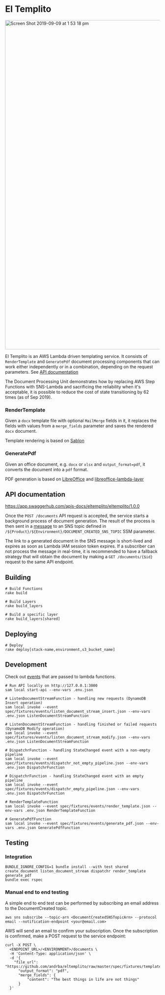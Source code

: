 # El Templito

<img width="1070" alt="Screen Shot 2019-09-09 at 1 53 18 pm" src="https://user-images.githubusercontent.com/2174682/64502382-3f333e00-d309-11e9-932e-7a1b4d77ffb2.png">

El Templito is an AWS Lambda driven templating service. It consists of `RenderTemplate` and `GeneratePdf` document processing components that can work either independently or in a combination, depending on the request parameters. See [API documentation](#api-documentation)

The Document Processing Unit demonstrates how by replacing AWS Step Functions with SNS-Lambda and sacrificing the reliability when it's acceptable, it is possible to reduce the cost of state transitioning by 62 times (as of Sep 2019).

### RenderTemplate

Given a `docx` template file with optional `MailMerge` fields in it, it replaces the fields with values from a `merge_fields` parameter and saves the rendered `docx` document.

Template rendering is based on [Sablon](https://github.com/senny/sablon)

### GeneratePdf

Given an office document, e.g. `docx` or `xlsx` and `output_format=pdf`, it converts the document into a `pdf` format.

PDF generation is based on [LibreOffice](https://github.com/LibreOffice/core) and [libreoffice-lambda-layer](https://github.com/shelfio/libreoffice-lambda-layer)

## API documentation

https://app.swaggerhub.com/apis-docs/eltemplito/eltemplito/1.0.0

Once the `POST /documents` API request is accepted, the service starts a background process of document generation. The result of the process is then sent in a [message](./document_created_schema.json) to an SNS topic defined in `/${Product}/${Environment}/DOCUMENT_CREATED_SNS_TOPIC` SSM parameter.

The link to a generated document in the SNS message is short-lived and expires as soon as Lambda IAM session token expires. If a subscriber can not process the message in real-time, it is recommended to have a fallback strategy that will obtain the document by making a `GET /documents/{$id}` request to the same API endpoint.

## Building

```
# Build Functions
rake build

# Build Layers
rake build_layers

# Build a specific layer
rake build_layers[shared]
```

## Deploying

```
# Deploy
rake deploy[stack-name,environment,s3_bucket_name]
```

## Development

Check out [events](https://github.com/andrba/eltemplito/tree/master/spec/fixtures/events) that are passed to lambda functions.

```
# Run API locally on http://127.0.0.1:3000
sam local start-api --env-vars .env.json

# ListenDocumentStreamFunction - handling new requests (DynamoDB Insert operation)
sam local invoke --event spec/fixtures/events/listen_document_stream_insert.json --env-vars .env.json ListenDocumentStreamFunction

# ListenDocumentStreamFunction - handling finished or failed requests (DynamoDB Modify operation)
sam local invoke --event spec/fixtures/events/listen_document_stream_modify.json --env-vars .env.json ListenDocumentStreamFunction

# DispatchrFunction - handling StateChanged event with a non-empty pipeline
sam local invoke --event spec/fixtures/events/dispatchr_not_empty_pipeline.json --env-vars .env.json DispatchrFunction

# DispatchrFunction - handling StateChanged event with an empty pipeline
sam local invoke --event spec/fixtures/events/dispatchr_empty_pipeline.json --env-vars .env.json DispatchrFunction

# RenderTemplateFunction
sam local invoke --event spec/fixtures/events/render_template.json --env-vars .env.json RenderTemplateFunction

# GeneratePdfFunction
sam local invoke --event spec/fixtures/events/generate_pdf.json --env-vars .env.json GeneratePdfFunction
```

## Testing

### Integration

```
BUNDLE_IGNORE_CONFIG=1 bundle install --with test shared create_document listen_document_stream dispatchr render_template generate_pdf
bundle exec rspec
```

### Manual end to end testing

A simple end to end test can be performed by subscribing an email address to the DocumentCreated topic.

```
aws sns subscribe --topic-arn <DocumentCreatedSNSTopicArn> --protocol email --notification-endpoint <your@email.com>
```

AWS will send an email to confirm your subscription. Once the subscription is confirmed, make a POST request to the service endpoint:

```
curl -X POST \
  <ENDPOINT_URL>/<ENVIRONMENT>/documents \
  -H 'Content-Type: application/json' \
  -d '{
    "file_url": "https://github.com/andrba/eltemplito/raw/master/spec/fixtures/template.docx",
	  "output_format": "pdf",
	  "merge_fields": {
		  "content": "The best things in life are not things"
	  }
  }'
```

